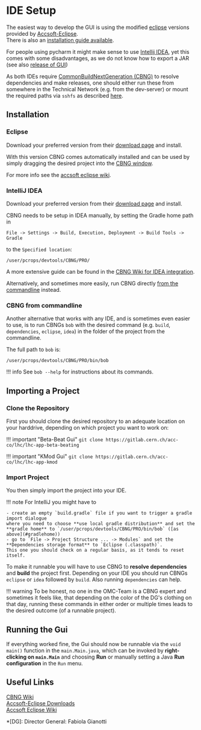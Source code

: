 # IDE Setup
The easiest way to develop the GUI is using the modified [eclipse](#eclipse) versions provided by [Accsoft-Eclipse][accsoft_eclipse].<br>
There is also an [installation guide available][accsoft_eclipse_wiki].

For people using pycharm it might make sense to use [Intellij IDEA](#intellij-idea), yet this comes with some disadvantages, 
as we do not know how to export a JAR (see also [release of GUI](releases.md))

As both IDEs require [CommonBuildNextGeneration (CBNG)][cbng_wiki] to resolve dependencies and make releases,
one should either run these from somewhere in the Technical Network (e.g. from the dev-server) or mount the required paths via `sshfs` as described [here](../../general/tricks.md#mounting-tn-resources-on-gn-machines).


## Installation


### Eclipse

Download your preferred version from their [download page][accsoft_eclipse]
and install.

With this version CBNG comes automatically installed and can be used by simply dragging
the desired project into the [CBNG window][cbng_eclipse].


For more info see the [accsoft eclipse wiki][accsoft_eclipse_wiki].



### IntelliJ IDEA

Download your preferred version from their [download page][idea_download]
and install.

CBNG needs to be setup in IDEA manually, by setting the Gradle home path in 
```
File -> Settings -> Build, Execution, Deployment -> Build Tools -> Gradle
```

<a id="gradlehome"></a>
to the `Specified location`:
```
/user/pcrops/devtools/CBNG/PRO/
```

A more extensive guide can be found in the [CBNG Wiki for IDEA integration][cbng_idea]. 

Alternatively, and sometimes more easily, run CBNG directly [from the commandline](#cbng-from-commandline) instead.


### CBNG from commandline
Another alternative that works with any IDE, and is sometimes even easier to use,
 is to run CBNGs `bob` with the desired command (e.g. `build`, `dependencies`, `eclipse`, `idea`)
in the folder of the project from the commandline. 

The full path to `bob` is:
```
/user/pcrops/devtools/CBNG/PRO/bin/bob
```

!!! info
    See `bob --help` for instructions about its commands.


## Importing a Project
### Clone the Repository

First you should clone the desired repository to an adequate location on your harddrive,
depending on which project you want to work on:



!!! important "Beta-Beat Gui"
    ```
    git clone https://gitlab.cern.ch/acc-co/lhc/lhc-app-beta-beating
    ```


!!! important "KMod Gui"
    ```
    git clone https://gitlab.cern.ch/acc-co/lhc/lhc-app-kmod
    ```


### Import Project

You then simply import the project into your IDE.

!!! note 
    For IntelliJ you might have to

    - create an empty `build.gradle` file if you want to trigger a gradle import dialogue
    where you need to choose **use local gradle distribution** and set the **gradle home** to `/user/pcrops/devtools/CBNG/PRO/bin/bob` ([as above](#gradlehome))
    - go to `File -> Project Structure ... -> Modules` and set the **Dependencies storage format** to `Eclipse (.classpath)`.
    This one you should check on a regular basis, as it tends to reset itself.


To make it runnable you will have to use CBNG to **resolve dependencies** and **build** the project first.
Depending on your IDE you should run CBNGs `eclipse` or `idea` followed by `build`. 
Also running `dependencies` can help.

!!! warning
    To be honest, no one in the OMC-Team is a CBNG expert and sometimes it feels like, that depending on 
    the color of the DG's clothing on that day, running these commands in either order or multiple times 
    leads to the desired outcome (of a runnable project).


## Running the Gui
If everything worked fine, the Gui should now be runnable via the `void main()` function in the `main.Main.java`,
which can be invoked by **right-clicking on `main.Main`** and choosing **Run** or manually setting a Java **Run configuration**
in the `Run` menu.



## Useful Links
[CBNG Wiki][cbng_wiki]<br>
[Accsoft-Eclipse Downloads][accsoft_eclipse]<br>
[Accsoft Eclipse Wiki][accsoft_eclipse_wiki]<br>

[idea_download]: https://www.jetbrains.com/idea/download/
[cbng_wiki]: https://wikis.cern.ch/display/DVTLS/CBNG
[cbng_eclipse]: https://wikis.cern.ch/display/DVTLS/CBNG+-+Eclipse+Integration
[cbng_idea]: https://wikis.cern.ch/display/DVTLS/CBNG+-+IntelliJ+IDEA+integration
[accsoft_eclipse]: http://eclipse.cern.ch/
[accsoft_eclipse_wiki]: https://wikis.cern.ch/display/DVTLS/Eclipse+IDE

*[DG]: Director General: Fabiola Gianotti